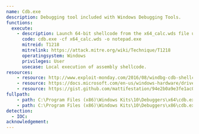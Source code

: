 ```yaml
---
name: Cdb.exe
description: Debugging tool included with Windows Debugging Tools.
functions:
  execute:
    - description: Launch 64-bit shellcode from the x64_calc.wds file using cdb.exe.
      code: cdb.exe -cf x64_calc.wds -o notepad.exe
      mitreid: T1218
      mitrelink: https://attack.mitre.org/wiki/Technique/T1218
      operatingsystem: Windows
      privileges: User
      usecase: Local execution of assembly shellcode.
resources:
    - resource: http://www.exploit-monday.com/2016/08/windbg-cdb-shellcode-runner.html
    - resource: https://docs.microsoft.com/en-us/windows-hardware/drivers/debugger/cdb-command-line-options
    - resource: https://gist.github.com/mattifestation/94e2b0a9e3fe1ac0a433b5c3e6bd0bda
fullpath:
    - path: C:\Program Files (x86)\Windows Kits\10\Debuggers\x64\cdb.exe
    - path: C:\Program Files (x86)\Windows Kits\10\Debuggers\x86\cdb.exe
detection:
  - IOC: 
acknowledgement:
---
```


